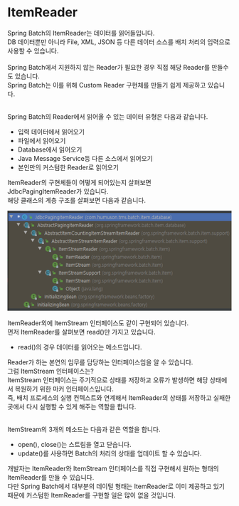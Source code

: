 # ItemReader
Spring Batch의 ItemReader는 데이터를 읽어들입니다.<br/>
DB 데이터뿐만 아니라 File, XML, JSON 등 다른 데이터 소스를 배치 처리의 입력으로 사용할 수 있습니다.<br/>
<br/>
Spring Batch에서 지원하지 않는 Reader가 필요한 경우 직접 해당 Reader를 만들수도 있습니다.<br/>
Spring Batch는 이를 위해 Custom Reader 구현체를 만들기 쉽게 제공하고 있습니다.<br/>
<br/>

Spring Batch의 Reader에서 읽어올 수 있는 데이터 유형은 다음과 같습니다.
+ 입력 데이터에서 읽어오기
+ 파일에서 읽어오기
+ Database에서 읽어오기
+ Java Message Service등 다른 소스에서 읽어오기
+ 본인만의 커스텀한 Reader로 읽어오기

ItemReader의 구현체들이 어떻게 되어있는지 살펴보면<br/>
JdbcPagingItemReader가 있습니다.<br/>
해당 클래스의 계층 구조를 살펴보면 다음과 같습니다.<br/>

![JdbcPagingItemReader](../image/JdbcPagingItemReader.PNG)

ItemReader외에 ItemStream 인터페이스도 같이 구현되어 있습니다. <br/>
먼저 ItemReader를 살펴보면 read()만 가지고 있습니다.
+ read()의 경우 데이터를 읽어오는 메소드입니다.

Reader가 하는 본연의 임무를 담당하는 인터페이스임을 알 수 있습니다.<br/>
그럼 ItemStream 인터페이스는?<br/>
ItemStream 인터페이스는 주기적으로 상태를 저장하고 오류가 발생하면 해당 상태에서 복원하기 위한 마커 인터페이스입니다.<br/>
즉, 배치 프로세스의 실행 컨텍스트와 연계해서 ItemReader의 상태를 저장하고 실패한 곳에서 다시 실행할 수 있게 해주는 역할을 합니다.<br/>
<br/>

ItemStream의 3개의 메소드는 다음과 같은 역할을 합니다.
+ open(), close()는 스트림을 열고 닫습니다.
+ update()를 사용하면 Batch의 처리의 상태를 업데이트 할 수 있습니다.

개발자는 ItemReader와 ItemStream 인터페이스를 직접 구현해서 원하는 형태의 ItemReader를 만들 수 있습니다. <br/>
다만 Spring Batch에서 대부분의 데이털 형태는 ItemReader로 이미 제공하고 있기 때문에 커스텀한 ItemReader를 구현할 일은 많이 없을 것입니다.

